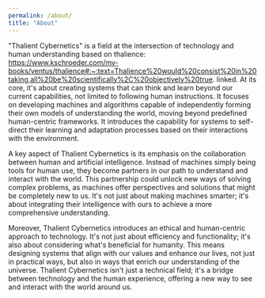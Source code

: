 ```yaml
---
permalink: /about/
title: "About"
---
```


"Thalient Cybernetics" is a field at the intersection of technology and human understanding based on thalience: https://www.kschroeder.com/my-books/ventus/thalience#:~:text=Thalience%20would%20consist%20in%20taking,all%20be%20scientifically%2C%20objectively%20true. linked. At its core, it's about creating systems that can think and learn beyond our current capabilities, not limited to following human instructions. It focuses on developing machines and algorithms capable of independently forming their own models of understanding the world, moving beyond predefined human-centric frameworks. It introduces the capability for systems to self-direct their learning and adaptation processes based on their interactions with the environment.

A key aspect of Thalient Cybernetics is its emphasis on the collaboration between human and artificial intelligence. Instead of machines simply being tools for human use, they become partners in our path to understand and interact with the world. This partnership could unlock new ways of solving complex problems, as machines offer perspectives and solutions that might be completely new to us. It's not just about making machines smarter; it's about integrating their intelligence with ours to achieve a more comprehensive understanding.

Moreover, Thalient Cybernetics introduces an ethical and human-centric approach to technology. It's not just about efficiency and functionality; it's also about considering what's beneficial for humanity. This means designing systems that align with our values and enhance our lives, not just in practical ways, but also in ways that enrich our understanding of the universe. Thalient Cybernetics isn't just a technical field; it's a bridge between technology and the human experience, offering a new way to see and interact with the world around us.
